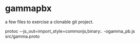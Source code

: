 # gammapbx
a few files to exercise a clonable git project.

protoc --js_out=import_style=commonjs,binary:. -ogamma_pb.js src/gamma.proto
